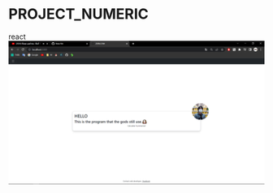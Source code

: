 # PROJECT_NUMERIC
react
![](https://github.com/ZXINNATTAPAT/PROJECT_NUMERIC/blob/main/Screenshot%20(312).png)
